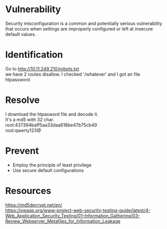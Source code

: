 # Vulnerability

Security misconfiguration is a common and potentially serious vulnerability that occurs when settings are improperly configured or left at insecure default values.

# Identification

Go to http://10.11.249.210/robots.txt<br>
we have 2 routes disallow. I checked '/whatever' and I got an file htpassword

# Resolve

I download the htpasword file and decode it.<br>
It's a md5 with 32 char.<br>
root:437394baff5aa33daa618be47b75cb49<br>
root:qwerty123@

# Prevent

- Employ the principle of least privilege
- Use secure default configurations

# Resources

https://md5decrypt.net/en/<br>
https://owasp.org/www-project-web-security-testing-guide/latest/4-Web_Application_Security_Testing/01-Information_Gathering/03-Review_Webserver_Metafiles_for_Information_Leakage

